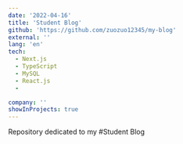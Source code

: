 ```yaml
---
date: '2022-04-16'
title: 'Student Blog'
github: 'https://github.com/zuozuo12345/my-blog'
external: ''
lang: 'en'
tech:
  - Next.js
  - TypeScript
  - MySQL
  - React.js
  - 

company: ''
showInProjects: true
---
```

Repository dedicated to my #Student Blog
